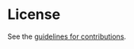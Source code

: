 # License

See the
[guidelines for contributions](https://github.com/SIDN/ietf-epp-restful-transport/blob/main/CONTRIBUTING.md).
